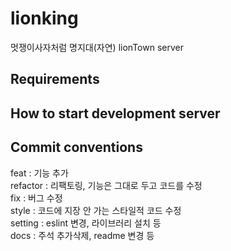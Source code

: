 # lionking

멋쟁이사자처럼 명지대(자연) lionTown server

## Requirements

## How to start development server

## Commit conventions

feat : 기능 추가  
refactor : 리팩토링, 기능은 그대로 두고 코드를 수정  
fix : 버그 수정  
style : 코드에 지장 안 가는 스타일적 코드 수정  
setting : eslint 변경, 라이브러리 설치 등  
docs : 주석 추가삭제, readme 변경 등
